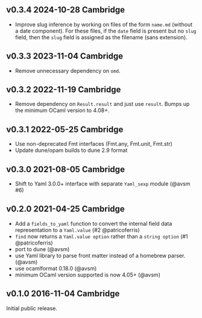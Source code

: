 v0.3.4 2024-10-28 Cambridge
---------------------------

- Improve slug inference by working on files of the form
  `name.md` (without a date component). For these files, if the
  `date` field is present but no `slug` field, then the `slug`
  field is assigned as the filename (sans extension).

v0.3.3 2023-11-04 Cambridge
---------------------------

- Remove unnecessary dependency on `omd`.

v0.3.2 2022-11-19 Cambridge
---------------------------

- Remove dependency on `Result.result` and just use `result`.
  Bumps up the minimum OCaml version to 4.08+.

v0.3.1 2022-05-25 Cambridge
---------------------------

- Use non-deprecated Fmt interfaces (Fmt.any, Fmt.unit, Fmt.str)
- Update dune/opam builds to dune 2.9 format

v0.3.0 2021-08-05 Cambridge
---------------------------

- Shift to Yaml 3.0.0+ interface with separate `Yaml_sexp` module (@avsm #6)

v0.2.0 2021-04-25 Cambridge
---------------------------

- Add a `fields_to_yaml` function to convert the internal field data
  representation to a `Yaml.value` (#2 @patricoferris)
- `find` now returns a `Yaml.value option` rather than a `string option`
  (#1 @patricoferris)
- port to dune (@avsm)
- use Yaml library to parse front matter instead of a homebrew parser. (@avsm)
- use ocamlformat 0.18.0 (@avsm)
- minimum OCaml version supported is now 4.05+ (@avsm)

v0.1.0 2016-11-04 Cambridge
---------------------------

Initial public release.
